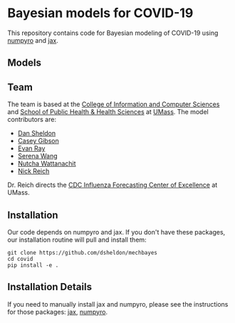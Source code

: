 # Bayesian models for COVID-19

This repository contains code for Bayesian modeling of COVID-19 using [numpyro](https://github.com/pyro-ppl/numpyro) and [jax](https://github.com/google/jax).

## Models

## Team

The team is based at the [College of Information and Computer Sciences](https://www.cics.umass.edu/) and [School of Public Health & Health Sciences](https://www.umass.edu/sphhs/) at [UMass](https://www.umass.edu). The model contributors are:

* [Dan Sheldon](https://people.cs.umass.edu/~sheldon/)
* [Casey Gibson](https://gcgibson.github.io/)
* [Evan Ray](https://reichlab.io/people)
* [Serena Wang](https://reichlab.io/people)
* [Nutcha Wattanachit](https://reichlab.io/people)
* [Nick Reich](https://reichlab.io/people)

Dr. Reich directs the [CDC Influenza Forecasting Center of Excellence](https://www.umass.edu/newsoffice/article/cdc-designates-umass-amherst-flu) at UMass.

## Installation

Our code depends on numpyro and jax. If you don't have these packages, our installation routine will pull and install them:
~~~
git clone https://github.com/dsheldon/mechbayes
cd covid
pip install -e .
~~~

## Installation Details

If you need to manually install jax and numpyro, please see the instructions for those packages: [jax](https://github.com/google/jax#installation),  [numpyro](https://github.com/pyro-ppl/numpyro#installation).
